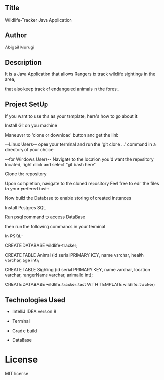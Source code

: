## Title

Wildlife-Tracker Java Application


## Author

Abigail Murugi


## Description

It is a Java Application that allows Rangers to track wildlife sightings in the area,

that also keep track of endangered animals in the forest.


## Project SetUp

If you want to use this as your template, here's how to go about it:

Install Git on you machine

Maneuver to 'clone or download' button and get the link

--Linux Users-- open your terminal and run the 'git clone ...' command in a directory of your choice

--for Windows Users-- Navigate to the location you'd want the repository located, right click and select "git bash here"

Clone the repository

Upon completion, navigate to the cloned repository Feel free to edit the files to your prefered taste

Now build the Database to enable storing of created instances

Install Postgres SQL

Run psql command to access DataBase

then run the following commands in your terminal

In PSQL:

CREATE DATABASE wildlife-tracker;

CREATE TABLE Animal (id serial PRIMARY KEY, name varchar, health varchar, age int);

CREATE TABLE Sighting (id serial PRIMARY KEY, name varchar, location varchar, rangerName varchar, animalId int);

CREATE DATABASE wildlife_tracker_test WITH TEMPLATE wildlife_tracker;

## Technologies Used

* IntelliJ IDEA version 8

* Terminal

* Gradle build

* DataBase

# License

MIT license
